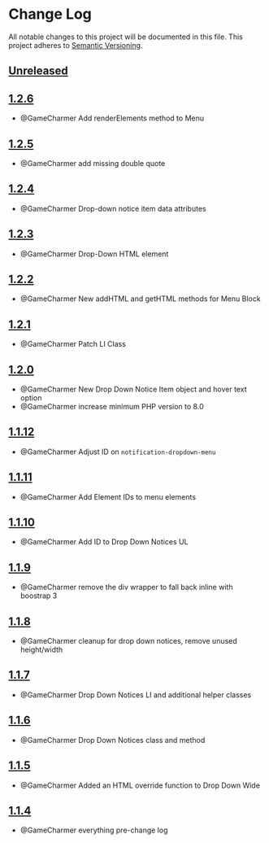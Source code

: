 
# Change Log
All notable changes to this project will be documented in this file.
This project adheres to [Semantic Versioning](http://semver.org/).

## [Unreleased](https://github.com/KongHack/Menu)




## [1.2.6](https://github.com/KongHack/Menu/releases/tag/1.2.6)
- @GameCharmer Add renderElements method to Menu



## [1.2.5](https://github.com/KongHack/Menu/releases/tag/1.2.5)
- @GameCharmer add missing double quote



## [1.2.4](https://github.com/KongHack/Menu/releases/tag/1.2.4)
- @GameCharmer Drop-down notice item data attributes



## [1.2.3](https://github.com/KongHack/Menu/releases/tag/1.2.3)
- @GameCharmer Drop-Down HTML element



## [1.2.2](https://github.com/KongHack/Menu/releases/tag/1.2.2)
- @GameCharmer New addHTML and getHTML methods for Menu Block



## [1.2.1](https://github.com/KongHack/Menu/releases/tag/1.2.1)
- @GameCharmer Patch LI Class



## [1.2.0](https://github.com/KongHack/Menu/releases/tag/1.2.0)
- @GameCharmer New Drop Down Notice Item object and hover text option
- @GameCharmer increase minimum PHP version to 8.0


## [1.1.12](https://github.com/KongHack/Menu/releases/tag/1.1.12)
 - @GameCharmer Adjust ID on `notification-dropdown-menu`



## [1.1.11](https://github.com/KongHack/Menu/releases/tag/1.1.11)
 - @GameCharmer Add Element IDs to menu elements



## [1.1.10](https://github.com/KongHack/Menu/releases/tag/1.1.10)
 - @GameCharmer Add ID to Drop Down Notices UL



## [1.1.9](https://github.com/KongHack/Menu/releases/tag/1.1.9)
 - @GameCharmer remove the div wrapper to fall back inline with boostrap 3



## [1.1.8](https://github.com/KongHack/Menu/releases/tag/1.1.8)
 - @GameCharmer cleanup for drop down notices, remove unused height/width



## [1.1.7](https://github.com/KongHack/Menu/releases/tag/1.1.7)
 - @GameCharmer Drop Down Notices LI and additional helper classes



## [1.1.6](https://github.com/KongHack/Menu/releases/tag/1.1.6)
 - @GameCharmer Drop Down Notices class and method



## [1.1.5](https://github.com/KongHack/Menu/releases/tag/1.1.5)
 - @GameCharmer Added an HTML override function to Drop Down Wide



## [1.1.4](https://github.com/KongHack/Menu/releases/tag/1.1.4)
 - @GameCharmer everything pre-change log


